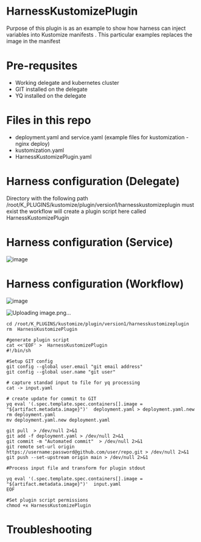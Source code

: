 # HarnessKustomizePlugin

Purpose of this plugin is as an example to show how harness can inject variables into Kustomize manifests .
This particular examples replaces the image in the manifest 

# Pre-requsites

- Working delegate and kubernetes cluster
- GIT installed on the delegate 
- YQ installed on the delegate 

# Files in this repo 

- deployment.yaml and service.yaml (example files for kustomization - nginx deploy)
- kustomization.yaml
- HarnessKustomizePlugin.yaml

# Harness configuration (Delegate)

Directory with the following path /root/K_PLUGINS/kustomize/plugin/version1/harnesskustomizeplugin must exist the workflow will create a plugin script here called HarnessKustomizePlugin


# Harness configuration (Service)


![image](https://user-images.githubusercontent.com/44827446/114340816-bdb62880-9b9b-11eb-8a74-d08aff6ff3a0.png)


# Harness configuration (Workflow)

![image](https://user-images.githubusercontent.com/44827446/114340868-d7577000-9b9b-11eb-93ad-7e115e2932f2.png)


![Uploading image.png…]()


```
cd /root/K_PLUGINS/kustomize/plugin/version1/harnesskustomizeplugin
rm  HarnessKustomizePlugin

#generate plugin script
cat <<'EOF' >  HarnessKustomizePlugin
#!/bin/sh

#Setup GIT config 
git config --global user.email "git email address"
git config --global user.name "git user"

# capture standad input to file for yq processing 
cat -> input.yaml

# create update for commit to GIT
yq eval '(.spec.template.spec.containers[].image = "${artifact.metadata.image}")'  deployment.yaml > deployment.yaml.new
rm deployment.yaml
mv deployment.yaml.new deployment.yaml

git pull  > /dev/null 2>&1
git add -f deployment.yaml > /dev/null 2>&1
git commit -m "Automated commit"  > /dev/null 2>&1
git remote set-url origin https://username:password@github.com/user/repo.git > /dev/null 2>&1
git push --set-upstream origin main > /dev/null 2>&1

#Process input file and transform for plugin stdout 

yq eval '(.spec.template.spec.containers[].image = "${artifact.metadata.image}")'  input.yaml
EOF

#Set plugin script permissions 
chmod +x HarnessKustomizePlugin
```

# Troubleshooting
